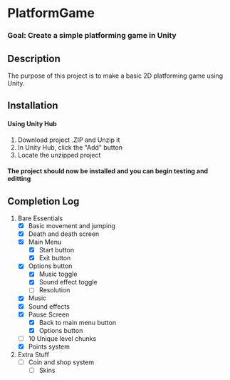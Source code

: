 # PlatformGame
### Goal: Create a simple platforming game in Unity


## Description
The purpose of this project is to make a basic 2D platforming game using Unity.

## Installation
#### Using Unity Hub
1. Download project .ZIP and Unzip it
2. In Unity Hub, click the "Add" button
3. Locate the unzipped project
#### The project should now be installed and you can begin testing and editting

## Completion Log
1. Bare Essentials
	- [x] Basic movement and jumping
	- [x] Death and death screen
	- [x] Main Menu
		- [x] Start button
		- [x] Exit button
	- [x] Options button
		- [x] Music toggle
		- [x] Sound effect toggle
		- [ ] Resolution
	- [x] Music
	- [x] Sound effects
	- [x] Pause Screen
      	- [x] Back to main menu button
      	- [x] Options button
	- [ ] 10 Unique level chunks
	- [x] Points system

2. Extra Stuff
	- [ ] Coin and shop system
		- [ ] Skins
